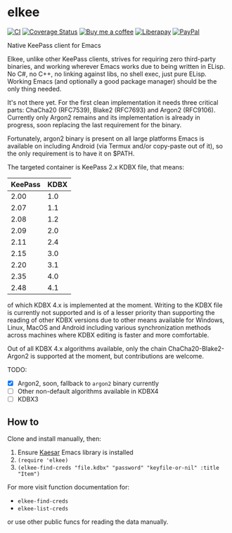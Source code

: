 # elkee
[![CI][ci-badge]][ci-workflow]
[![Coverage Status][cover-badge]][cover-link]
[![Buy me a coffee][bmc-badge]][bmc-link]
[![Liberapay][lp-badge]][lp-link]
[![PayPal][ppl-badge]][ppl-link]

Native KeePass client for Emacs

Elkee, unlike other KeePass clients, strives for requiring zero third-party
binaries, and working wherever Emacs works due to being written in ELisp. No
C#, no C++, no linking against libs, no shell exec, just pure ELisp. Working
Emacs (and optionally a good package manager) should be the only thing needed.

It's not there yet. For the first clean implementation it needs three critical
parts: ChaCha20 (RFC7539), Blake2 (RFC7693) and Argon2 (RFC9106).  Currently
only Argon2 remains and its implementation is already in progress, soon
replacing the last requirement for the binary.

Fortunately, argon2 binary is present on all large platforms Emacs is available
on including Android (via Termux and/or copy-paste out of it), so the only
requirement is to have it on $PATH.

The targeted container is KeePass 2.x KDBX file, that means:

| KeePass | KDBX |
|---------|------|
| 2.00    | 1.0  |
| 2.07    | 1.1  |
| 2.08    | 1.2  |
| 2.09    | 2.0  |
| 2.11    | 2.4  |
| 2.15    | 3.0  |
| 2.20    | 3.1  |
| 2.35    | 4.0  |
| 2.48    | 4.1  |

of which KDBX 4.x is implemented at the moment. Writing to the KDBX file is
currently not supported and is of a lesser priority than supporting the reading
of other KDBX versions due to other means available for Windows, Linux, MacOS
and Android including various synchronization methods across machines where
KDBX editing is faster and more comfortable.

Out of all KDBX 4.x algorithms available, only the chain ChaCha20-Blake2-Argon2
is supported at the moment, but contributions are welcome.

TODO:
- [x] Argon2, soon, fallback to `argon2` binary currently
- [ ] Other non-default algorithms available in KDBX4
- [ ] KDBX3

## How to

Clone and install manually, then:

1. Ensure [Kaesar][kaesar] Emacs library is installed
2. `(require 'elkee)`
3. `(elkee-find-creds "file.kdbx" "password" "keyfile-or-nil" :title "Item")`

For more visit function documentation for:
- `elkee-find-creds`
- `elkee-list-creds`

or use other public funcs for reading the data manually.

[bmc-badge]: https://img.shields.io/badge/-buy_me_a%C2%A0coffee-gray?logo=buy-me-a-coffee
[bmc-link]: https://www.buymeacoffee.com/peterbadida
[ppl-badge]: https://img.shields.io/badge/-paypal-grey?logo=paypal
[ppl-link]: https://paypal.me/peterbadida
[lp-badge]: https://img.shields.io/badge/-liberapay-grey?logo=liberapay
[lp-link]: https://liberapay.com/keyweeusr
[ci-badge]: https://github.com/KeyWeeUsr/elkee/actions/workflows/test.yml/badge.svg
[ci-workflow]: https://github.com/KeyWeeUsr/elkee/actions/workflows/test.yml
[cover-badge]: https://coveralls.io/repos/github/KeyWeeUsr/elkee/badge.svg?branch=master
[cover-link]: https://coveralls.io/github/KeyWeeUsr/elkee?branch=master
[kaesar]: https://melpa.org/#/kaesar
